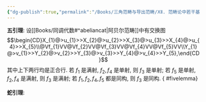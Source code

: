 ```yaml
---
{"dg-publish":true,"permalink":"/Books/三角范畴与导出范畴/ⅩⅡ. 范畴论中若干基本概念和结论/12.10 Abel 范畴中有关正合性的若干引理/","dgPassFrontmatter":true,"created":"2024-07-06T09:51:13.301+08:00","updated":"2024-07-21T15:16:03.264+08:00"}
---
```


**五引理**: 设[[Books/同调代数#^abeliancat\|阿贝尔范畴]]中有交换图 
$$\begin{CD}X_{1}@>u_{1}>>X_{2}@>u_{2}>>X_{3}@>u_{3}>>X_{4}@>u_{4}>>X_{5}\\@Vf_{1}VV@Vf_{2}VV@Vf_{3}VV@Vf_{4}VV@Vf_{5}VV\\Y_{1}@>v_{1}>>Y_{2}@>v_{2}>>Y_{3}@>v_{3}>>Y_{4}@>v_{4}>>Y_{5},\end{CD}$$
其中上下两行均是正合行. 若 $f_{1}$ 是满射, $f_{2},f_{4}$ 是单射, 则 $f_{3}$ 是单射; 若 $f_{5}$ 是单射, $f_{2},f_{4}$ 是满射, 则 $f_{3}$ 是满射; 若 $f_{1},f_{2},f_{4},f_{5}$ 都是同构, 则 $f_{3}$ 是同构.
{ #fivelemma}


**蛇引理**: 
